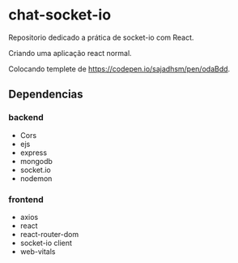 # chat-socket-io

Repositorio dedicado a prática de socket-io com React.

Criando uma aplicação react normal.

Colocando templete de https://codepen.io/sajadhsm/pen/odaBdd.

## Dependencias
### backend

- Cors
- ejs
- express
- mongodb
- socket.io
- nodemon

### frontend

- axios
- react
- react-router-dom
- socket-io client
- web-vitals
